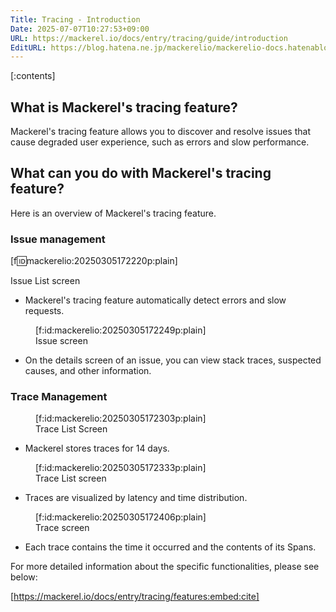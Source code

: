 ```yaml
---
Title: Tracing - Introduction
Date: 2025-07-07T10:27:53+09:00
URL: https://mackerel.io/docs/entry/tracing/guide/introduction
EditURL: https://blog.hatena.ne.jp/mackerelio/mackerelio-docs.hatenablog.mackerel.io/atom/entry/6802418398502974490
---
```


[:contents]

## What is Mackerel's tracing feature?

Mackerel's tracing feature allows you to discover and resolve issues that cause degraded user experience, such as errors and slow performance.

## What can you do with Mackerel's tracing feature?

Here is an overview of Mackerel's tracing feature.

### Issue management

[f:id:mackerelio:20250305172220p:plain]<figcaption>Issue List screen</figcaption></figure></p></figcaption></figure>

* Mackerel's tracing feature automatically detect errors and slow requests.

<figure class="figure-image figure-image-fotolife" title="Issue screen">[f:id:mackerelio:20250305172249p:plain]<figcaption>Issue screen</figcaption></figure>

* On the details screen of an issue, you can view stack traces, suspected causes, and other information.

### Trace Management

<figure class="figure-image figure-image-fotolife" title="Trace List Screen">[f:id:mackerelio:20250305172303p:plain]<figcaption>Trace List Screen</figcaption></figure>

* Mackerel stores traces for 14 days.

<figure class="figure-image figure-image-fotolife" title="Trace List screen">[f:id:mackerelio:20250305172333p:plain]<figcaption>Trace List screen</figcaption></figure>

* Traces are visualized by latency and time distribution.

<figure class="figure-image figure-image-fotolife" title="Trace screen">[f:id:mackerelio:20250305172406p:plain]<figcaption>Trace screen</figcaption></figure>

* Each trace contains the time it occurred and the contents of its Spans.

For more detailed information about the specific functionalities, please see below:

[https://mackerel.io/docs/entry/tracing/features:embed:cite]
